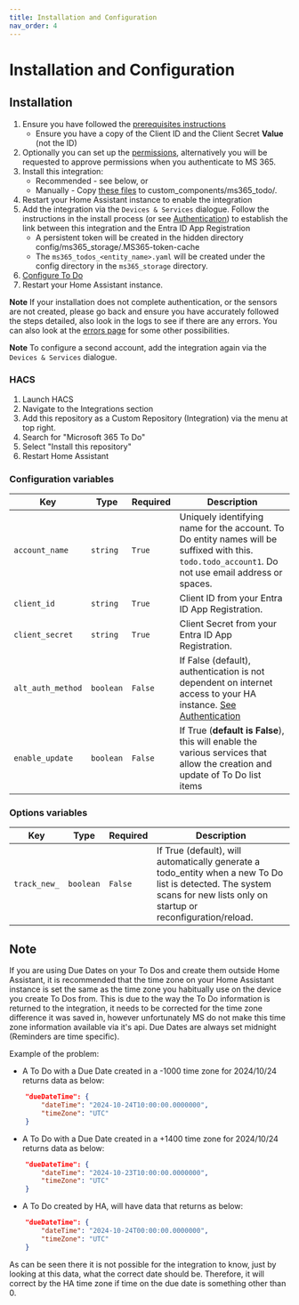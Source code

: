 ```yaml
---
title: Installation and Configuration
nav_order: 4
---
```


# Installation and Configuration
## Installation
1. Ensure you have followed the [prerequisites instructions](./prerequisites.md)
    * Ensure you have a copy of the Client ID and the Client Secret **Value** (not the ID)
1. Optionally you can set up the [permissions](./permissions.md), alternatively you will be requested to approve permissions when you authenticate to MS 365.
1. Install this integration:
    * Recommended - see below, or
    * Manually - Copy [these files](https://github.com/RogerSelwyn/MS365-ToDo/tree/main/custom_components/ms365_todo) to custom_components/ms365_todo/.
1. Restart your Home Assistant instance to enable the integration
1. Add the integration via the `Devices & Services` dialogue. Follow the instructions in the install process (or see [Authentication](./authentication.md)) to establish the link between this integration and the Entra ID App Registration
    * A persistent token will be created in the hidden directory config/ms365_storage/.MS365-token-cache
    * The `ms365_todos_<entity_name>.yaml` will be created under the config directory in the `ms365_storage` directory.
1. [Configure To Do](./todo_configuration.md)
1. Restart your Home Assistant instance.

**Note** If your installation does not complete authentication, or the sensors are not created, please go back and ensure you have accurately followed the steps detailed, also look in the logs to see if there are any errors. You can also look at the [errors page](./errors.md) for some other possibilities.

**Note** To configure a second account, add the integration again via the `Devices & Services` dialogue.

### HACS

1. Launch HACS
1. Navigate to the Integrations section
1. Add this repository as a Custom Repository (Integration) via the menu at top right.
1. Search for "Microsoft 365 To Do"
1. Select "Install this repository"
1. Restart Home Assistant


### Configuration variables

Key | Type | Required | Description
-- | -- | -- | --
`account_name` | `string` | `True` | Uniquely identifying name for the account. To Do entity names will be suffixed with this. `todo.todo_account1`. Do not use email address or spaces.
`client_id` | `string` | `True` | Client ID from your Entra ID App Registration.
`client_secret` | `string` | `True` | Client Secret from your Entra ID App Registration.
`alt_auth_method` | `boolean` | `False` | If False (default), authentication is not dependent on internet access to your HA instance. [See Authentication](./authentication.md)
`enable_update` | `boolean` | `False` | If True (**default is False**), this will enable the various services that allow the creation and update of To Do list items

### Options variables

Key | Type | Required | Description
-- | -- | -- | --
`track_new_` | `boolean` | `False` | If True (default), will automatically generate a todo_entity when a new To Do list is detected. The system scans for new lists only on startup or reconfiguration/reload.

## Note
If you are using Due Dates on your To Dos and create them outside Home Assistant, it is recommended that the time zone on your Home Assistant instance is set the same as the time zone you habitually use on the device you create To Dos from. This is due to the way the To Do information is returned to the integration, it needs to be corrected for the time zone difference it was saved in, however unfortunately MS do not make this time zone information available via it's api. Due Dates are always set midnight (Reminders are time specific).

Example of the problem:
* A To Do with a Due Date created in a -1000 time zone for 2024/10/24 returns data as below:
```json
    "dueDateTime": {
        "dateTime": "2024-10-24T10:00:00.0000000",
        "timeZone": "UTC"
    }
```
* A To Do with a Due Date created in a +1400 time zone for 2024/10/24 returns data as below:
```json
    "dueDateTime": {
        "dateTime": "2024-10-23T10:00:00.0000000",
        "timeZone": "UTC"
    }
```
* A To Do created by HA, will have data that returns as below:
```json
    "dueDateTime": {
        "dateTime": "2024-10-24T00:00:00.0000000",
        "timeZone": "UTC"
    }
```

As can be seen there it is not possible for the integration to know, just by looking at this data, what the correct date should be. Therefore, it will correct by the HA time zone if time on the due date is something other than 0.

